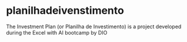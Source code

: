 # planilhadeivenstimento
The Investment Plan (or Planilha de Investimento) is a project developed during the Excel with AI bootcamp by DIO
